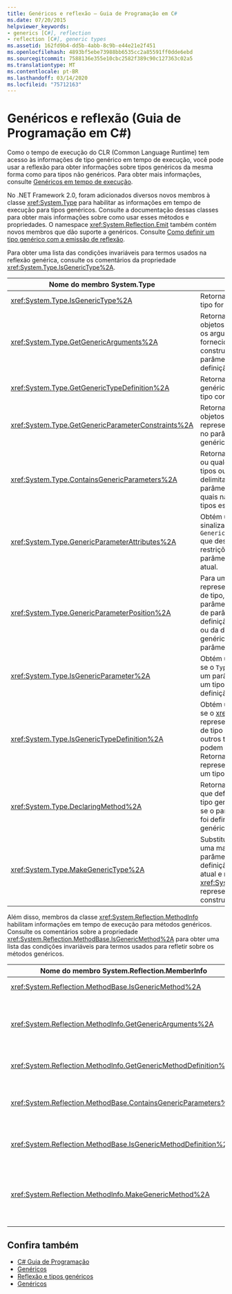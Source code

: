 ```yaml
---
title: Genéricos e reflexão – Guia de Programação em C#
ms.date: 07/20/2015
helpviewer_keywords:
- generics [C#], reflection
- reflection [C#], generic types
ms.assetid: 162fd9b4-dd5b-4abb-8c9b-e44e21e2f451
ms.openlocfilehash: 4893bf5ebe73988bb6535cc2a85591ff0dde6ebd
ms.sourcegitcommit: 7588136e355e10cbc2582f389c90c127363c02a5
ms.translationtype: MT
ms.contentlocale: pt-BR
ms.lasthandoff: 03/14/2020
ms.locfileid: "75712163"
---
```

# <a name="generics-and-reflection-c-programming-guide"></a>Genéricos e reflexão (Guia de Programação em C#)
Como o tempo de execução do CLR (Common Language Runtime) tem acesso às informações de tipo genérico em tempo de execução, você pode usar a reflexão para obter informações sobre tipos genéricos da mesma forma como para tipos não genéricos. Para obter mais informações, consulte [Genéricos em tempo de execução](./generics-in-the-run-time.md).  
  
 No .NET Framework 2.0, foram adicionados diversos novos membros à classe <xref:System.Type> para habilitar as informações em tempo de execução para tipos genéricos. Consulte a documentação dessas classes para obter mais informações sobre como usar esses métodos e propriedades. O namespace <xref:System.Reflection.Emit> também contém novos membros que dão suporte a genéricos. Consulte [Como definir um tipo genérico com a emissão de reflexão](../../../framework/reflection-and-codedom/how-to-define-a-generic-type-with-reflection-emit.md).  
  
 Para obter uma lista das condições invariáveis para termos usados na reflexão genérica, consulte os comentários da propriedade <xref:System.Type.IsGenericType%2A>.  
  
|Nome do membro System.Type|Descrição|  
|-----------------------------|-----------------|  
|<xref:System.Type.IsGenericType%2A>|Retorna verdadeiro se um tipo for genérico.|  
|<xref:System.Type.GetGenericArguments%2A>|Retorna uma matriz de objetos `Type` que representa os argumentos de tipo fornecidos para um tipo construído ou os parâmetros de tipo de uma definição de tipo genérico.|  
|<xref:System.Type.GetGenericTypeDefinition%2A>|Retorna a definição de tipo genérico subjacente para o tipo construído atual.|  
|<xref:System.Type.GetGenericParameterConstraints%2A>|Retorna uma matriz de objetos `Type` que representam as restrições no parâmetro de tipo genérico atual.|  
|<xref:System.Type.ContainsGenericParameters%2A>|Retorna verdadeiro se o tipo ou qualquer um dos seus tipos ou métodos de delimitação contêm parâmetros de tipo para os quais não foram fornecidos tipos específicos.|  
|<xref:System.Type.GenericParameterAttributes%2A>|Obtém uma combinação de sinalizadores `GenericParameterAttributes` que descrevem as restrições especiais do parâmetro de tipo genérico atual.|  
|<xref:System.Type.GenericParameterPosition%2A>|Para um objeto `Type` que representa um parâmetro de tipo, obtém a posição do parâmetro de tipo na lista de parâmetros de tipo da definição de tipo genérico ou da definição de método genérico que declarou o parâmetro de tipo.|  
|<xref:System.Type.IsGenericParameter%2A>|Obtém um valor que indica se o `Type` atual representa um parâmetro de tipo de um tipo genérico ou uma definição de método.|  
|<xref:System.Type.IsGenericTypeDefinition%2A>|Obtém um valor que indica se o <xref:System.Type> atual representa uma definição de tipo genérico, da qual outros tipos genéricos podem ser construídos. Retorna verdadeiro se o tipo representa a definição de um tipo genérico.|  
|<xref:System.Type.DeclaringMethod%2A>|Retorna o método genérico que definiu o parâmetro de tipo genérico atual ou nulo, se o parâmetro de tipo não foi definido por um método genérico.|  
|<xref:System.Type.MakeGenericType%2A>|Substitui os elementos de uma matriz de tipos pelos parâmetros de tipo da definição de tipo genérico atual e retorna um objeto <xref:System.Type> que representa o tipo construído resultante.|  
  
 Além disso, membros da classe <xref:System.Reflection.MethodInfo> habilitam informações em tempo de execução para métodos genéricos. Consulte os comentários sobre a propriedade <xref:System.Reflection.MethodBase.IsGenericMethod%2A> para obter uma lista das condições invariáveis para termos usados para refletir sobre os métodos genéricos.  
  
|Nome do membro System.Reflection.MemberInfo|Descrição|  
|----------------------------------------------|-----------------|  
|<xref:System.Reflection.MethodBase.IsGenericMethod%2A>|Retorna verdadeiro se um método for genérico.|  
|<xref:System.Reflection.MethodInfo.GetGenericArguments%2A>|Retorna uma matriz de objetos Type que representam os argumentos de tipo de um método genérico construído ou os parâmetros de tipo de uma definição de método genérico.|  
|<xref:System.Reflection.MethodInfo.GetGenericMethodDefinition%2A>|Retorna a definição de método genérico subjacente para o método construído atual.|  
|<xref:System.Reflection.MethodBase.ContainsGenericParameters%2A>|Retorna verdadeiro se o método ou qualquer um dos seus tipos de delimitação contêm parâmetros de tipo para os quais não foram fornecidos tipos específicos.|  
|<xref:System.Reflection.MethodBase.IsGenericMethodDefinition%2A>|Retorna verdadeiro se o <xref:System.Reflection.MethodInfo> atual representar a definição de um método genérico.|  
|<xref:System.Reflection.MethodInfo.MakeGenericMethod%2A>|Substitui os elementos de uma matriz de tipos pelos parâmetros de tipo da definição de método genérico atual e retorna um objeto <xref:System.Reflection.MethodInfo> que representa o método construído resultante.|  
  
## <a name="see-also"></a>Confira também

- [C# Guia de Programação](../index.md)
- [Genéricos](./index.md)
- [Reflexão e tipos genéricos](../../../framework/reflection-and-codedom/reflection-and-generic-types.md)
- [Genéricos](../../../standard/generics/index.md)
